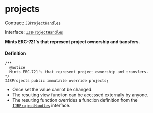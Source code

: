 # projects

Contract: [`JBProjectHandles`](/dev/api/contracts/or-utilities/jbprojecthandles/README.md)​‌

Interface: [`IJBProjectHandles`](/dev/api/interfaces/ijbprojecthandles.md)

**Mints ERC-721's that represent project ownership and transfers.**

#### Definition

```
/**
  @notice
  Mints ERC-721's that represent project ownership and transfers.
*/
IJBProjects public immutable override projects;
```

- Once set the value cannot be changed.
- The resulting view function can be accessed externally by anyone.
- The resulting function overrides a function definition from the [`IJBProjectHandles`](/dev/api/interfaces/ijbprojecthandles.md) interface.
